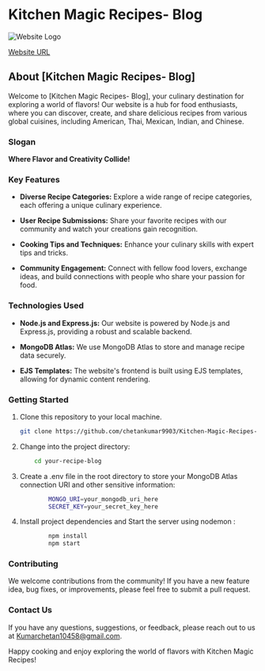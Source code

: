 # Kitchen Magic Recipes- Blog

![Website Logo](https://github.com/chetankumar9903/Kitchen-Magic-Recipes-Blog/assets/126199153/63b3628c-c32f-4be5-8c00-30b7e62b3470)

[Website URL](https://kitchen-magic-recipes.onrender.com)

## About [Kitchen Magic Recipes- Blog]

Welcome to [Kitchen Magic Recipes- Blog], your culinary destination for exploring a world of flavors! Our website is a hub for food enthusiasts, where you can discover, create, and share delicious recipes from various global cuisines, including American, Thai, Mexican, Indian, and Chinese.
### Slogan

**Where Flavor and Creativity Collide!**

### Key Features

- **Diverse Recipe Categories:** Explore a wide range of recipe categories, each offering a unique culinary experience.

- **User Recipe Submissions:** Share your favorite recipes with our community and watch your creations gain recognition.

- **Cooking Tips and Techniques:** Enhance your culinary skills with expert tips and tricks.

- **Community Engagement:** Connect with fellow food lovers, exchange ideas, and build connections with people who share your passion for food.

### Technologies Used

- **Node.js and Express.js:** Our website is powered by Node.js and Express.js, providing a robust and scalable backend.

- **MongoDB Atlas:** We use MongoDB Atlas to store and manage recipe data securely.

- **EJS Templates:** The website's frontend is built using EJS templates, allowing for dynamic content rendering.

### Getting Started

1. Clone this repository to your local machine.

   ```bash
   git clone https://github.com/chetankumar9903/Kitchen-Magic-Recipes-Blog.git

2. Change into the project directory:
    ```bash
        cd your-recipe-blog
3. Create a .env file in the root directory to store your MongoDB Atlas connection URI and other sensitive information:
    ```bash
            MONGO_URI=your_mongodb_uri_here
            SECRET_KEY=your_secret_key_here
4. Install project dependencies and Start the server using nodemon :
    ```bash
            npm install
            npm start
### Contributing
We welcome contributions from the community! If you have a new feature idea, bug fixes, or improvements, please feel free to submit a pull  request.



### Contact Us
If you have any questions, suggestions, or feedback, please reach out to us at Kumarchetan10458@gmail.com.

Happy cooking and enjoy exploring the world of flavors with Kitchen Magic Recipes!
